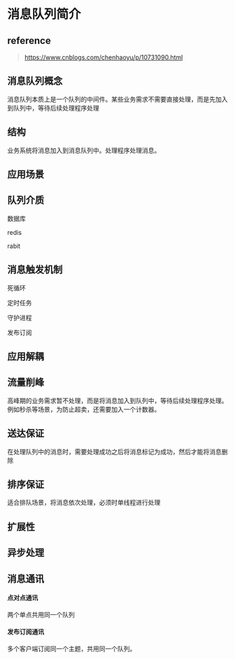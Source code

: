 # 消息队列简介

## reference

> https://www.cnblogs.com/chenhaoyu/p/10731090.html

## 消息队列概念

消息队列本质上是一个队列的中间件。某些业务需求不需要直接处理，而是先加入到队列中，等待后续处理程序处理

## 结构

业务系统将消息加入到消息队列中。处理程序处理消息。

## 应用场景

## 队列介质

数据库

redis

rabit

## 消息触发机制

死循环

定时任务

守护进程

发布订阅

## 应用解耦

## 流量削峰

高峰期的业务需求暂不处理，而是将消息加入到队列中，等待后续处理程序处理。例如秒杀等场景，为防止超卖，还需要加入一个计数器。

## 送达保证

在处理队列中的消息时，需要处理成功之后将消息标记为成功，然后才能将消息删除

## 排序保证

适合排队场景，将消息依次处理，必须时单线程进行处理

## 扩展性

## 异步处理

## 消息通讯

#### 点对点通讯

两个单点共用同一个队列

#### 发布订阅通讯

多个客户端订阅同一个主题，共用同一个队列。